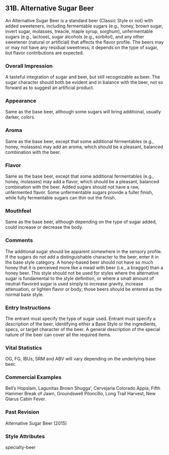 ## 31B. Alternative Sugar Beer

An Alternative Sugar Beer is a standard beer (Classic Style or not) with added sweeteners, including fermentable sugars (e.g., honey, brown sugar, invert sugar, molasses, treacle, maple syrup, sorghum), unfermentable sugars (e.g., lactose), sugar alcohols (e.g., sorbitol), and any other sweetener (natural or artificial) that affects the flavor profile. The beers may or may not have any residual sweetness; it depends on the type of sugar, but flavor contributions are expected.

### Overall Impression

A tasteful integration of sugar and beer, but still recognizable as beer. The sugar character should both be evident and in balance with the beer, not so forward as to suggest an artificial product.

### Appearance

Same as the base beer, although some sugars will bring additional, usually darker, colors.

### Aroma

Same as the base beer, except that some additional fermentables (e.g., honey, molasses) may add an aroma, which should be a pleasant, balanced combination with the beer.

### Flavor

Same as the base beer, except that some additional fermentables (e.g., honey, molasses) may add a flavor, which should be a pleasant, balanced combination with the beer. Added sugars should not have a raw, unfermented flavor. Some unfermentable sugars provide a fuller finish, while fully fermentable sugars can thin out the finish.

### Mouthfeel

Same as the base beer, although depending on the type of sugar added, could increase or decrease the body.

### Comments

The additional sugar should be apparent somewhere in the sensory profile. If the sugars do not add a distinguishable character to the beer, enter it in the base style category. A honey-based beer should not have so much honey that it is perceived more like a mead with beer (i.e., a braggot) than a honey beer. This style should not be used for styles where the alternative sugar is fundamental to the style definition, or where a small amount of neutral-flavored sugar is used simply to increase gravity, increase attenuation, or lighten flavor or body; those beers should be entered as the normal base style.

### Entry Instructions

The entrant must specify the type of sugar used. Entrant must specify a description of the beer, identifying either a Base Style or the ingredients, specs, or target character of the beer. A general description of the special nature of the beer can cover all the required items.

### Vital Statistics

OG, FG, IBUs, SRM and ABV will vary depending on the underlying base beer.

### Commercial Examples

Bell’s Hopslam, Lagunitas Brown Shugga’, Cervejaria Colorado Appia, Fifth Hammer Break of Jawn, Groundswell Piloncillo, Long Trail Harvest, New Glarus Cabin Fever.

### Past Revision

Alternative Sugar Beer (2015)

### Style Attributes

specialty-beer
